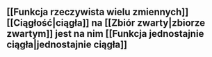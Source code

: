 ## [[Funkcja rzeczywista wielu zmiennych]] [[Ciągłość|ciągła]] na [[Zbiór zwarty|zbiorze zwartym]] jest na nim [[Funkcja jednostajnie ciągła|jednostajnie ciągła]]
